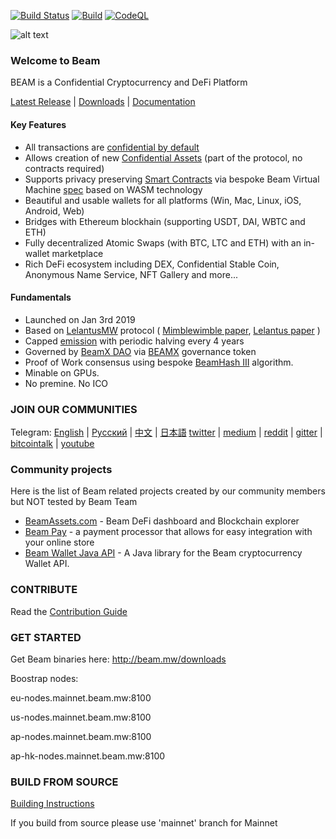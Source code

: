 [![Build Status](https://travis-ci.org/BeamMW/beam.svg?branch=master)](https://travis-ci.org/BeamMW/beam)
[![Build](https://github.com/BeamMW/beam/actions/workflows/build.yml/badge.svg)](https://github.com/BeamMW/beam/actions/workflows/build.yml)
[![CodeQL](https://github.com/BeamMW/beam/actions/workflows/codeql-analysis.yml/badge.svg)](https://github.com/BeamMW/beam/actions/workflows/codeql-analysis.yml)

![alt text](https://pbs.twimg.com/profile_banners/1006569151413063680/1623676593/600x200 "Beam Logo")

### Welcome to Beam

BEAM is a Confidential Cryptocurrency and DeFi Platform 

[Latest Release](https://github.com/BeamMW/beam/releases/latest) | [Downloads](http://beam.mw/downloads) | [Documentation](https://beam.mw/en/docs)

#### Key Features

* All transactions are [confidential by default](https://beam.mw/en/docs/ecosystem/#private-transactions)
* Allows creation of new [Confidential Assets](https://beam.mw/en/docs/ecosystem/#tokens-aka-beam-confidential-assets) (part of the protocol, no contracts required)
* Supports privacy preserving [Smart Contracts](https://github.com/BeamMW/shader-sdk/wiki/Beam-Smart-Contracts) via bespoke Beam Virtual Machine [spec](https://github.com/BeamMW/shader-sdk/wiki/BVM-functions-for-shaders) based on WASM technology
* Beautiful and usable wallets for all platforms (Win, Mac, Linux, iOS, Android, Web)
* Bridges with Ethereum blockhain (supporting USDT, DAI, WBTC and ETH)
* Fully decentralized Atomic Swaps (with BTC, LTC and ETH) with an in-wallet marketplace
* Rich DeFi ecosystem including DEX, Confidential Stable Coin, Anonymous Name Service, NFT Gallery and more...

#### Fundamentals

* Launched on Jan 3rd 2019
* Based on [LelantusMW](https://github.com/BeamMW/beam/wiki/Lelantus-MW) protocol ( [Mimblewimble paper](https://docs.beam.mw/Mimblewimble.pdf), [Lelantus paper](https://lelantus.io/lelantus.pdf) )
* Capped [emission](https://beam.mw/en/docs/ecosystem/overview/tokenomics) with periodic halving every 4 years 
* Governed by [BeamX DAO](https://beam.mw/en/docs/ecosystem/overview/beamx-dao-governance-framework) via [BEAMX](https://beam.mw/en/docs/ecosystem/overview/beamx-tokenomics) governance token
* Proof of Work consensus using bespoke [BeamHash III](https://docs.beam.mw/Beam_Hash_III_Slides.pdf) algorithm. 
* Minable on GPUs. 
* No premine. No ICO


### JOIN OUR COMMUNITIES 

Telegram: [English](https://t.me/BeamPrivacy) | [Русский](https://t.me/Beam_RU) | [中文](https://t.me/beamchina) | [日本語](https://t.me/beamjp)
[twitter](https://twitter.com/beamprivacy) | [medium](https://medium.com/beam-mw) | [reddit](https://www.reddit.com/r/beamprivacy/) | [gitter](https://gitter.im/beamprivacy/Lobby) | [bitcointalk](https://bitcointalk.org/index.php?topic=5052151.0) | [youtube](https://www.youtube.com/channel/UCddqBnfSPWibf4f8OnEJm_w?)

### Community projects

Here is the list of Beam related projects created by our community members but NOT tested by Beam Team

* [BeamAssets.com](https://beamassets.com) - Beam DeFi dashboard and Blockchain explorer
* [Beam Pay](https://github.com/vsnation/BeamPay) - a payment processor that allows for easy integration with your online store
* [Beam Wallet Java API](https://github.com/beamfan/java-beam-api) - A Java library for the Beam cryptocurrency Wallet API.

### CONTRIBUTE

Read the [Contribution Guide](https://github.com/BeamMW/beam/wiki/Contribution-Guidelines)

### GET STARTED

Get Beam binaries here: http://beam.mw/downloads


Boostrap nodes:

eu-nodes.mainnet.beam.mw:8100

us-nodes.mainnet.beam.mw:8100

ap-nodes.mainnet.beam.mw:8100

ap-hk-nodes.mainnet.beam.mw:8100

### BUILD FROM SOURCE

[Building Instructions](https://github.com/BeamMW/beam/wiki/How-to-build)

If you build from source please use 'mainnet' branch for Mainnet




